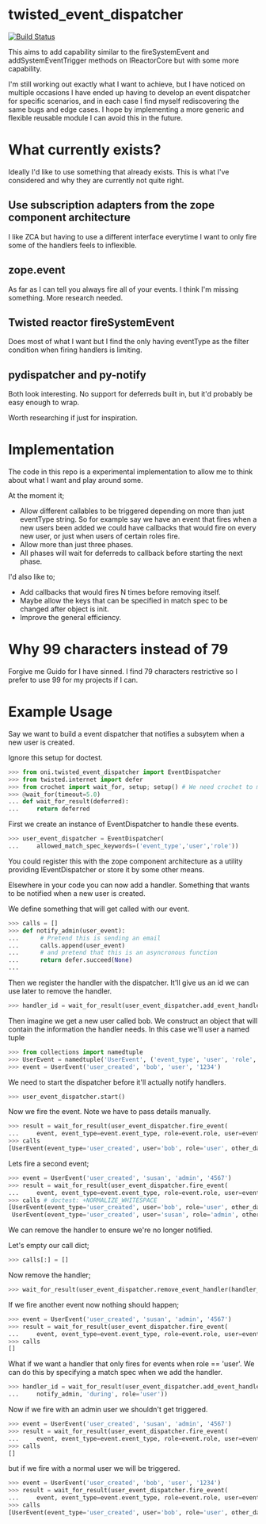 # twisted_event_dispatcher
[![Build Status](https://travis-ci.org/cscutcher/twisted_event_dispatcher.svg)](https://travis-ci.org/cscutcher/twisted_event_dispatcher)

This aims to add capability similar to the fireSystemEvent and addSystemEventTrigger methods on
IReactorCore but with some more capability.

I'm still working out exactly what I want to achieve, but I have noticed on multiple occasions
I have ended up having to develop an event dispatcher for specific scenarios, and in each
case I find myself rediscovering the same bugs and edge cases.
I hope by implementing a more generic and flexible reusable module I can avoid this in the future.

What currently exists?
======================
Ideally I'd like to use something that already exists. This is what I've considered and why
they are currently not quite right.

Use subscription adapters from the zope component architecture
--------------------------------------------------------------
I like ZCA but having to use a different interface everytime I want to only fire some of the
handlers feels to inflexible.

zope.event
----------
As far as I can tell you always fire all of your events. I think I'm missing something.
More research needed.

Twisted reactor fireSystemEvent
-------------------------------
Does most of what I want but I find the only having eventType as the filter condition when
firing handlers is limiting.

pydispatcher and py-notify
---------------------------
Both look interesting. No support for deferreds built in,
but it'd probably be easy enough to wrap.

Worth researching if just for inspiration.


Implementation
==============
The code in this repo is a experimental implementation to allow me to think about what I want
and play around some.

At the moment it;
* Allow different callables to be triggered depending on more than just eventType string.
  So for example say we have an event that fires when a new users been added we could have
  callbacks that would fire on every new user, or just when users of certain roles fire.
* Allow more than just three phases.
* All phases will wait for deferreds to callback before starting the next phase.

I'd also like to;
* Add callbacks that would fires N times before removing itself.
* Maybe allow the keys that can be specified in match spec to be changed after object is init.
* Improve the general efficiency.

Why 99 characters instead of 79
===============================
Forgive me Guido for I have sinned. I find 79 characters restrictive so I prefer to use 99 for
my projects if I can.


Example Usage
=============

Say we want to build a event dispatcher that notifies a subsytem when a new user is created.

Ignore this setup for doctest.
```python
>>> from oni.twisted_event_dispatcher import EventDispatcher
>>> from twisted.internet import defer
>>> from crochet import wait_for, setup; setup() # We need crochet to make the doctest work
>>> @wait_for(timeout=5.0)
... def wait_for_result(deferred):
...     return deferred

```

First we create an instance of EventDispatcher to handle these events.

```python
>>> user_event_dispatcher = EventDispatcher(
...     allowed_match_spec_keywords=('event_type','user','role'))

```

You could register this with the zope component architecture as a utility providing
IEventDispatcher or store it by some other means.

Elsewhere in your code you can now add a handler. Something that wants to be notified when a new
user is created.

We define something that will get called with our event.

```python
>>> calls = []
>>> def notify_admin(user_event):
...      # Pretend this is sending an email
...      calls.append(user_event)
...      # and pretend that this is an asyncronous function
...      return defer.succeed(None)
...

```

Then we register the handler with the dispatcher. It'll give us an id we can use later to remove
the handler.

```python
>>> handler_id = wait_for_result(user_event_dispatcher.add_event_handler(notify_admin, 'during'))

```

Then imagine we get a new user called bob. We construct an object that will contain the information
the handler needs. In this case we'll user a named tuple

```python
>>> from collections import namedtuple
>>> UserEvent = namedtuple('UserEvent', ('event_type', 'user', 'role', 'other_data'))
>>> event = UserEvent('user_created', 'bob', 'user', '1234')

```

We need to start the dispatcher before it'll actually notify handlers.

```python
>>> user_event_dispatcher.start()

```

Now we fire the event. Note we have to pass details manually.

```python
>>> result = wait_for_result(user_event_dispatcher.fire_event(
...     event, event_type=event.event_type, role=event.role, user=event.user))
>>> calls
[UserEvent(event_type='user_created', user='bob', role='user', other_data='1234')]

```

Lets fire a second event;
```python
>>> event = UserEvent('user_created', 'susan', 'admin', '4567')
>>> result = wait_for_result(user_event_dispatcher.fire_event(
...     event, event_type=event.event_type, role=event.role, user=event.user))
>>> calls # doctest: +NORMALIZE_WHITESPACE
[UserEvent(event_type='user_created', user='bob', role='user', other_data='1234'), 
 UserEvent(event_type='user_created', user='susan', role='admin', other_data='4567')]

```

We can remove the handler to ensure we're no longer notified.

Let's empty our call dict;
```python
>>> calls[:] = []

```

Now remove the handler;
```python
>>> wait_for_result(user_event_dispatcher.remove_event_handler(handler_id))

```

If we fire another event now nothing should happen;

```python
>>> event = UserEvent('user_created', 'susan', 'admin', '4567')
>>> result = wait_for_result(user_event_dispatcher.fire_event(
...     event, event_type=event.event_type, role=event.role, user=event.user))
>>> calls
[]

```

What if we want a handler that only fires for events when role == 'user'.
We can do this by specifying a match spec when we add the handler.

```python
>>> handler_id = wait_for_result(user_event_dispatcher.add_event_handler(
...     notify_admin, 'during', role='user'))

```

Now if we fire with an admin user we shouldn't get triggered.

```python
>>> event = UserEvent('user_created', 'susan', 'admin', '4567')
>>> result = wait_for_result(user_event_dispatcher.fire_event(
...     event, event_type=event.event_type, role=event.role, user=event.user))
>>> calls
[]

```

but if we fire with a normal user we will be triggered.

```python
>>> event = UserEvent('user_created', 'bob', 'user', '1234')
>>> result = wait_for_result(user_event_dispatcher.fire_event(
...     event, event_type=event.event_type, role=event.role, user=event.user))
>>> calls
[UserEvent(event_type='user_created', user='bob', role='user', other_data='1234')]

```
